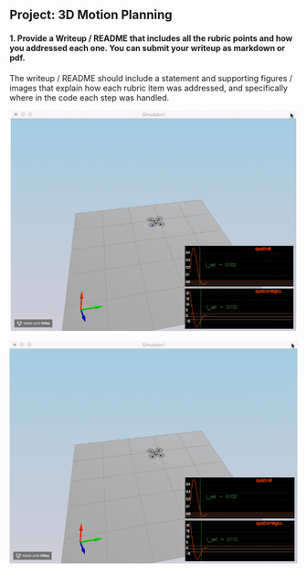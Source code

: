 ## Project: 3D Motion Planning


#### 1. Provide a Writeup / README that includes all the rubric points and how you addressed each one. You can submit your writeup as markdown or pdf.

The writeup / README should include a statement and supporting figures / images that explain how each rubric item was addressed, and specifically where in the code each step was handled.


<p align="center">
<img src="gif/scenario_2.gif" width="500"/>
</p>


![x64](gif/scenario_2.gif)
